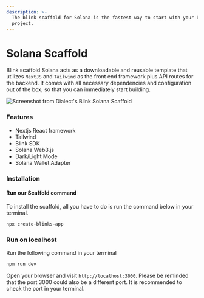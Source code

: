 ```yaml
---
description: >-
  The blink scaffold for Solana is the fastest way to start with your blink
  project.
---
```


# Solana Scaffold

Blink scaffold Solana acts as a downloadable and reusable template that utilizes `NextJS` and `Tailwind` as the front end framework plus API routes for the backend. It comes with all necessary dependencies and configuration out of the box, so that you can immediately start building.

<img src="/img/blink-solana-scaffold.png" alt="Screenshot from Dialect's Blink Solana Scaffold" />

### Features

- Nextjs React framework
- Tailwind
- Blink SDK
- Solana Web3.js
- Dark/Light Mode
- Solana Wallet Adapter

### Installation

#### Run our Scaffold command

To install the scaffold, all you have to do is run the command below in your terminal.

```bash
npx create-blinks-app
```

### Run on localhost

Run the following command in your terminal

```bash
npm run dev
```

Open your browser and visit `http://localhost:3000`. Please be reminded that the port 3000 could also be a different port. It is recommended to check the port in your terminal.
